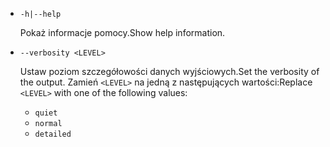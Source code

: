 * `-h|--help`

  <span data-ttu-id="c21b0-101">Pokaż informacje pomocy.</span><span class="sxs-lookup"><span data-stu-id="c21b0-101">Show help information.</span></span>

* `--verbosity <LEVEL>`

  <span data-ttu-id="c21b0-102">Ustaw poziom szczegółowości danych wyjściowych.</span><span class="sxs-lookup"><span data-stu-id="c21b0-102">Set the verbosity of the output.</span></span> <span data-ttu-id="c21b0-103">Zamień `<LEVEL>` na jedną z następujących wartości:</span><span class="sxs-lookup"><span data-stu-id="c21b0-103">Replace `<LEVEL>` with one of the following values:</span></span>
  
  * `quiet`
  * `normal`
  * `detailed`